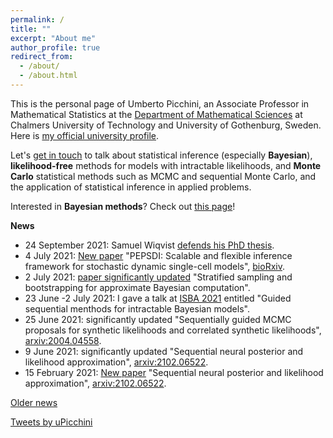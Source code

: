 ```yaml
---
permalink: /
title: ""
excerpt: "About me"
author_profile: true
redirect_from: 
  - /about/
  - /about.html
---
```


This is the personal page of Umberto Picchini, an Associate Professor in Mathematical Statistics at the [Department of Mathematical Sciences](https://www.chalmers.se/en/departments/math/Pages/default.aspx) at Chalmers University of Technology and University of Gothenburg, Sweden. Here is <a href="https://www.chalmers.se/en/staff/Pages/picchini.aspx">my official university profile</a>.

Let's [get in touch](contact) to talk about statistical inference (especially **Bayesian**), **likelihood-free** methods for models with intractable likelihoods, and **Monte Carlo** statistical methods such as MCMC and sequential Monte Carlo, and the application of statistical inference in applied problems.

Interested in **Bayesian methods**? Check out [this page](bayes)!


**News**

- 24 September 2021: Samuel Wiqvist [defends his PhD thesis](https://www.maths.lu.se/kalendarium/?evenemang=phd-defense-samuel-wiqvist).
- 4 July 2021: [New paper](https://doi.org/10.1101/2021.07.01.450748) "PEPSDI: Scalable and flexible inference framework for stochastic dynamic single-cell models", [bioRxiv](https://doi.org/10.1101/2021.07.01.450748).
- 2 July 2021: [paper significantly updated](https://arxiv.org/abs/1905.07976) "Stratified sampling and bootstrapping for approximate Bayesian computation".
- 23 June -2 July 2021: I gave a talk at [ISBA 2021](https://events.stat.uconn.edu/ISBA2021/) entitled "Guided sequential menthods for intractable Bayesian models".
- 25 June 2021: significantly updated "Sequentially guided MCMC proposals for synthetic likelihoods and correlated synthetic likelihoods", [arxiv:2004.04558](https://arxiv.org/abs/2004.04558).
- 9 June 2021: significantly updated "Sequential neural posterior and likelihood approximation", [arxiv:2102.06522](https://arxiv.org/abs/2102.06522).
- 15 February 2021: [New paper](https://arxiv.org/abs/2102.06522) "Sequential neural posterior and likelihood approximation", [arxiv:2102.06522](https://arxiv.org/abs/2102.06522).


[Older news](oldnews)

<a class="twitter-timeline" data-width="500" data-height="1000" href="https://twitter.com/uPicchini?ref_src=twsrc%5Etfw">Tweets by uPicchini</a> <script async src="https://platform.twitter.com/widgets.js" charset="utf-8"></script> 
